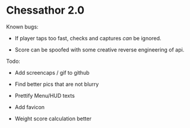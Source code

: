 # Chessathor 2.0

Known bugs:

- If player taps too fast, checks and captures *can* be ignored.

- Score can be spoofed with some creative reverse engineering of api.

Todo:
- Add screencaps / gif to github

- Find better pics that are not blurry

- Prettify Menu/HUD texts

- Add favicon

- Weight score calculation better 